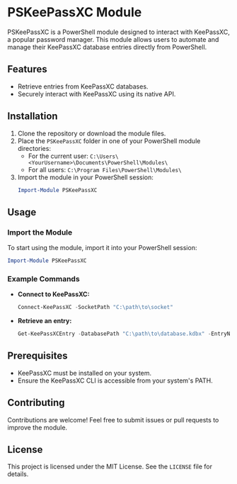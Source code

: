 # PSKeePassXC Module

PSKeePassXC is a PowerShell module designed to interact with KeePassXC, a popular password manager. This module allows users to automate and manage their KeePassXC database entries directly from PowerShell.

## Features

- Retrieve entries from KeePassXC databases.
- Securely interact with KeePassXC using its native API.

## Installation

1. Clone the repository or download the module files.
2. Place the `PSKeePassXC` folder in one of your PowerShell module directories:
	- For the current user: `C:\Users\<YourUsername>\Documents\PowerShell\Modules\`
	- For all users: `C:\Program Files\PowerShell\Modules\`
3. Import the module in your PowerShell session:
	```powershell
	Import-Module PSKeePassXC
	```

## Usage

### Import the Module
To start using the module, import it into your PowerShell session:
```powershell
Import-Module PSKeePassXC
```

### Example Commands
- **Connect to KeePassXC:**
  ```powershell
  Connect-KeePassXC -SocketPath "C:\path\to\socket"
  ```

- **Retrieve an entry:**
  ```powershell
  Get-KeePassXCEntry -DatabasePath "C:\path\to\database.kdbx" -EntryName "ExampleEntry"
  ```

## Prerequisites

- KeePassXC must be installed on your system.
- Ensure the KeePassXC CLI is accessible from your system's PATH.

## Contributing

Contributions are welcome! Feel free to submit issues or pull requests to improve the module.

## License

This project is licensed under the MIT License. See the `LICENSE` file for details.
